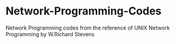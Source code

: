 # Network-Programming-Codes
Network Programming codes from the reference of UNIX Network Programming by W.Richard Stevens
